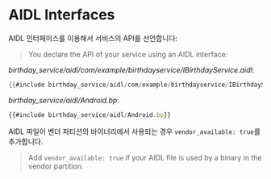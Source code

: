 # AIDL Interfaces

AIDL 인터페이스를 이용해서 서비스의 API를 선언합니다: 
> You declare the API of your service using an AIDL interface:

*birthday_service/aidl/com/example/birthdayservice/IBirthdayService.aidl*:

```java
{{#include birthday_service/aidl/com/example/birthdayservice/IBirthdayService.aidl:IBirthdayService}}
```

*birthday_service/aidl/Android.bp*:

```javascript
{{#include birthday_service/aidl/Android.bp}}
```

AIDL 파일이 벤더 파티션의 바이너리에서 사용되는 경우 `vendor_available: true`를 추가합니다.
> Add `vendor_available: true` if your AIDL file is used by a binary in the vendor
> partition.
